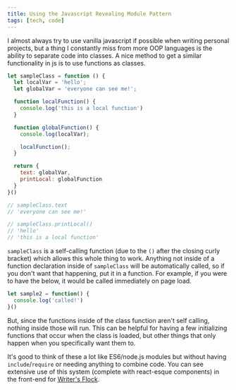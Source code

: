 ```yaml
---
title: Using the Javascript Revealing Module Pattern
tags: [tech, code]
---
```


I almost always try to use vanilla javascript if possible when writing personal projects, but a thing I constantly miss from more OOP languages is the ability to separate code into classes. A nice method to get a similar functionality in js is to use functions as classes.

```js
let sampleClass = function () {
  let localVar = 'hello';
  let globalVar = 'everyone can see me!';

  function localFunction() {
    console.log('this is a local function')
  }

  function globalFunction() {
    console.log(localVar);

    localFunction();
  }

  return {
    text: globalVar,
    printLocal: globalFunction
  }
}()

// sampleClass.text
// 'everyone can see me!'

// sampleClass.printLocal()
// 'hello'
// 'this is a local function'
```

`sampleClass` is a self-calling function (due to the `()` after the closing curly bracket) which allows this whole thing to work. Anything not inside of a function declaration inside of `sampleClass` will be automatically called, so if you don't want that happening, put it in a function. For example, if you were to have the below, it would be called immediately on page load.

```js
let sample2 = function() {
  console.log('called!')
}()
```

But, since the functions inside of the class function aren't self calling, nothing inside those will run. This can be helpful for having a few initializing functions that occur when the class is loaded, but other things that only happen when you specifically want them to.

It's good to think of these a lot like ES6/node.js modules but without having `include`/`require` or needing anything to combine code. You can see extensive use of this system (complete with react-esque components) in the front-end for [Writer's Flock](https://github.com/TheConBot/Writers-Flock/blob/master/WF-Root/WF-Client/js/main.js).
